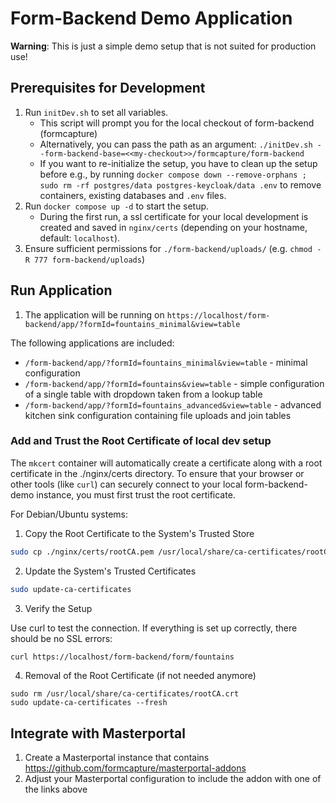 # Form-Backend Demo Application

**Warning**: This is just a simple demo setup that is not suited for production use!

## Prerequisites for Development

1. Run `initDev.sh` to set all variables.
    * This script will prompt you for the local checkout of form-backend (formcapture)
    * Alternatively, you can pass the path as an argument: `./initDev.sh --form-backend-base=<<my-checkout>>/formcapture/form-backend`
    * If you want to re-initialize the setup, you have to clean up the setup before e.g., by running `docker compose down --remove-orphans ; sudo rm -rf postgres/data postgres-keycloak/data .env` to remove containers, existing databases and `.env` files.
1. Run `docker compose up -d` to start the setup.
    * During the first run, a ssl certificate for your local development is created and saved in `nginx/certs` (depending on your hostname, default: `localhost`).
1. Ensure sufficient permissions for `./form-backend/uploads/` (e.g. `chmod -R 777 form-backend/uploads`)

## Run Application

1. The application will be running on `https://localhost/form-backend/app/?formId=fountains_minimal&view=table`

The following applications are included:
- `/form-backend/app/?formId=fountains_minimal&view=table` - minimal configuration
- `/form-backend/app/?formId=fountains&view=table` - simple configuration of a single table with dropdown taken from a lookup table
- `/form-backend/app/?formId=fountains_advanced&view=table` - advanced kitchen sink configuration containing file uploads and join tables

### Add and Trust the Root Certificate of local dev setup
The `mkcert` container will automatically create a certificate along with a root certificate in the ./nginx/certs directory.
To ensure that your browser or other tools (like `curl`) can securely connect to your local form-backend-demo instance, you must first trust the root certificate.

For Debian/Ubuntu systems:

1. Copy the Root Certificate to the System's Trusted Store
```bash
sudo cp ./nginx/certs/rootCA.pem /usr/local/share/ca-certificates/rootCA.crt
```
2. Update the System's Trusted Certificates
```bash
sudo update-ca-certificates
```
3. Verify the Setup

Use curl to test the connection. If everything is set up correctly, there should be no SSL errors:

```bash
curl https://localhost/form-backend/form/fountains
```

4. Removal of the Root Certificate (if not needed anymore)
```
sudo rm /usr/local/share/ca-certificates/rootCA.crt
sudo update-ca-certificates --fresh
```

## Integrate with Masterportal

1. Create a Masterportal instance that contains https://github.com/formcapture/masterportal-addons
1. Adjust your Masterportal configuration to include the addon with one of the links above
